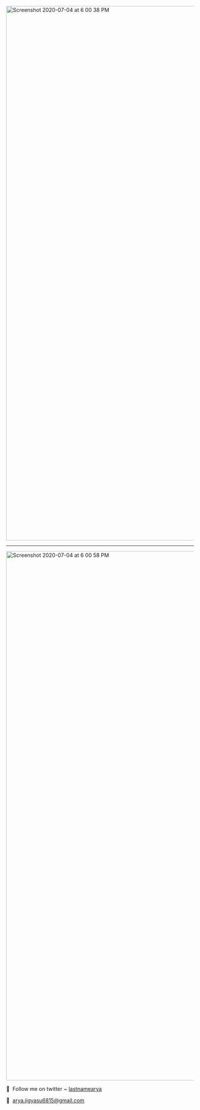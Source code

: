 

[<img width="1436" alt="Screenshot 2020-07-04 at 6 00 38 PM" src="https://user-images.githubusercontent.com/6664187/86513136-64a7b000-be25-11ea-95ec-99ffe8c5d5b8.png">](https://lastnamearya-tic-tac-toe.netlify.app/)

----------------------------------------------------

<img width="1422" alt="Screenshot 2020-07-04 at 6 00 58 PM" src="https://user-images.githubusercontent.com/6664187/86513139-696c6400-be25-11ea-883b-3a1e3b30ac26.png">

:imp:&nbsp; Follow me on twitter ~ [lastnamearya](https://twitter.com/lastnamearya)

:email:&nbsp; arya.jigyasu6815@gmail.com
